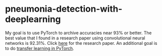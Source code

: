 # pneumonia-detection-with-deeplearning

My goal is to use PyTorch to archive accuracies near 93% or better. The best value that I found in a research paper using convolutional neural networks is 92.31%. Click [here](https://www.researchgate.net/publication/340961287_Pneumonia_Detection_Using_Convolutional_Neural_Networks_CNNs) for the research paper. An additional goal is to do [transfer learning in PyTorch](https://pytorch.org/tutorials/beginner/transfer_learning_tutorial.html).
